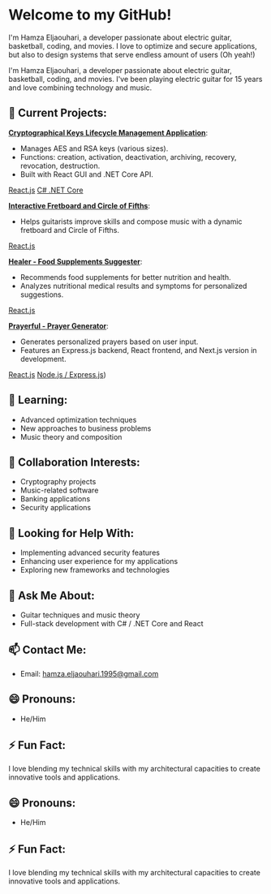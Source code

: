 # Welcome to my GitHub!

I'm Hamza Eljaouhari, a developer passionate about electric guitar, basketball, coding, and movies.
I love to optimize and secure applications, but also to design systems that serve endless amount of users (Oh yeah!)

I'm Hamza Eljaouhari, a developer passionate about electric guitar, basketball, coding, and movies. I've been playing electric guitar for 15 years and love combining technology and music.

## 🔭 Current Projects:

**[Cryptographical Keys Lifecycle Management Application](https://klms-net-core-71c8398607be.herokuapp.com/api/Cryptography)**:
- Manages AES and RSA keys (various sizes).
- Functions: creation, activation, deactivation, archiving, recovery, revocation, destruction.
- Built with React GUI and .NET Core API.

[React.js]([https://github.com/hamza-eljaouhari/kms-react-gui])
[C# .NET Core]([[https://github.com/hamza-eljaouhari/kms-react-gui](https://github.com/hamza-eljaouhari/klms-net-core)])

**[Interactive Fretboard and Circle of Fifths](https://github.com/hamza-eljaouhari/fretboard)**:
- Helps guitarists improve skills and compose music with a dynamic fretboard and Circle of Fifths.

[React.js](https://github.com/hamza-eljaouhari/interactive-fretboard)

**[Healer - Food Supplements Suggester]([https://github.com/hamza-eljaouhari/healer])**:
- Recommends food supplements for better nutrition and health.
- Analyzes nutritional medical results and symptoms for personalized suggestions.

[React.js](https://github.com/hamza-eljaouhari/healer])

**[Prayerful - Prayer Generator]([https://github.com/hamza-eljaouhari/prayerful])**:
- Generates personalized prayers based on user input.
- Features an Express.js backend, React frontend, and Next.js version in development.

[React.js](https://github.com/hamza-eljaouhari/prayerful)
[Node.js / Express.js](https://github.com/hamza-eljaouhari/express-prayerful))


## 🌱 Learning:

- Advanced optimization techniques
- New approaches to business problems
- Music theory and composition

## 👯 Collaboration Interests:

- Cryptography projects
- Music-related software
- Banking applications
- Security applications

## 🤔 Looking for Help With:

- Implementing advanced security features
- Enhancing user experience for my applications
- Exploring new frameworks and technologies

## 💬 Ask Me About:

- Guitar techniques and music theory
- Full-stack development with C# / .NET Core and React

## 📫 Contact Me:

- Email: [hamza.eljaouhari.1995@gmail.com](mailto:hamza.eljaouhari.1995@gmail.com)

## 😄 Pronouns:

- He/Him

## ⚡ Fun Fact:

I love blending my technical skills with my architectural capacities to create innovative tools and applications.

## 😄 Pronouns:

- He/Him

## ⚡ Fun Fact:

I love blending my technical skills with my architectural capacities to create innovative tools and applications.
